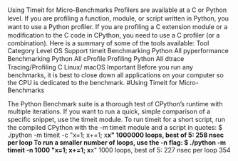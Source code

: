 Using Timeit for Micro-Benchmarks Proﬁlers are available at a C or Python level. If you are proﬁling a function, module, or script written in Python, you want to use a Python proﬁler. If you are proﬁling a C extension module or a modiﬁcation to the C code in CPython, you need to use a C proﬁler (or a combination). Here is a summary of some of the tools available: Tool Category Level OS Support timeit Benchmarking Python All pyperformance Benchmarking Python All cProﬁle Proﬁling Python All dtrace Tracing/Proﬁling C Linux/ macOS Important Before you run any benchmarks, it is best to close down all applications on your computer so the CPU is dedicated to the benchmark. 
#Using Timeit for Micro-Benchmarks 

 The Python Benchmark suite is a thorough test of CPython’s runtime with multiple iterations. If you want to run a quick, simple comparison of a speciﬁc snippet, use the  timeit  module. To run timeit for a short script, run the compiled CPython with the  -m timeit  module and a script in quotes: $ ./python -m timeit -c "x=1; x+=1; x**x" 1000000 loops, best of 5: 258 nsec per loop To run a smaller number of loops, use the  -n  flag: $ ./python -m timeit -n 1000 "x=1; x+=1; x**x" 1000 loops, best of 5: 227 nsec per loop 354